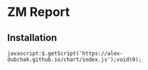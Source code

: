 # ZM Report

## Installation

```
javascript:$.getScript('https://alex-dubchak.github.io/chart/index.js');void(0);
```